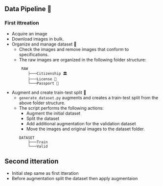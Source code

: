 ## Data Pipeline 🚀
### First ittreation
 - Acquire an image
 - Download images in bulk.
 - Organize and manage dataset 📂
     - Check the images and remove images that conform to specifications.
     - The raw images are organized in the following folder structure:
         ```
          RAW
             ├───Citizenship 🏛️
             ├───License 🚗
             └───Passport 🛂
         ```
 - Augment and create train-test split 🔄
     - `generate_dataset.py` augments and creates a train-test split from the above folder structure.
     - The script performs the following actions:
         - Augment the initial dataset
         - Split the dataset
         - Add additional augmentation for the validation dataset
         - Move the images and original images to the dataset folder.
         ```
         DATASET
             ├───Train 
             └───Valid 
         ```
 ## Second itteration
 - Initial step same as first itteration
 - Before augmentation split the dataset then apply augmentaion 